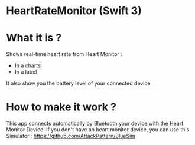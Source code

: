 # HeartRateMonitor (Swift 3)

# What it is ? 
Shows real-time heart rate from Heart Monitor : 
- In a charts
- In a label 

It also show you the battery level of your connected device.

# How to make it work ? 
This app connects automatically by Bluetooth your device with the Heart Monitor Device. 
If you don't have an heart monitor device, you can use this Simulator : https://github.com/AttackPattern/BlueSim

